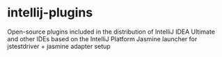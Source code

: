 intellij-plugins
================

Open-source plugins included in the distribution of IntelliJ IDEA Ultimate and other IDEs based on the IntelliJ Platform
Jasmine launcher for jstestdriver + jasmine adapter setup
